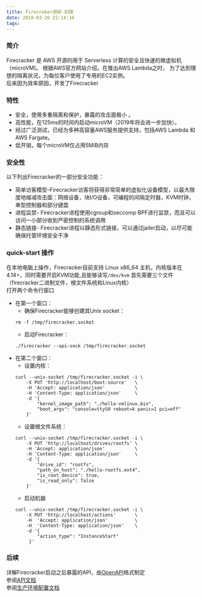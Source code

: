 ```yaml
---
title: Firecraker调研-初探
date: 2019-03-26 22:14:34
tags:
---
```


### 简介
Firecracker 是 AWS 开源的用于 Serverless 计算的安全且快速的微虚拟机（microVM)。
根据AWS官方网站介绍，在推出AWS Lambda之时， 为了达到理想的隔离状况，为每位客户使用了专用的EC2实例。  
后来因为效率原因，开发了Firecracker

### 特性
- 安全，使用多重隔离和保护，暴露的攻击面极小 。 
- 高性能，在125ms的时间内启动microVM（2019年将会进一步加快）。
- 经过广泛测试，已经为多种高容量AWS服务提供支持，包括AWS Lambda 和 AWS Fargate。
- 低开销，每个microVM仅占用5MiB内存


### 安全性  
以下列出Firecracker的一部分安全功能：
- 简单访客模型-Firecracker访客将获得非常简单的虚拟化设备模型，以最大限度地缩减攻击面：网络设备，块I/O设备，可编程的间隔定时器，KVM时钟，串型控制器和部分键盘
- 进程监禁- Firecracker进程使用cgroup和seccomp BPF进行监禁，而且可以访问一小部分收到严密控制的系统调用
- 静态链接- Firecracker进程以静态形式链接，可以通过jailer启动，以尽可能确保托管环境安全干净

 
### quick-start 操作
在本地电脑上操作，Firecracker目前支持 Linux x86_64 主机，内核版本在4.14+，同时需要开启KVM功能,且能够读写```/dev/kvm```
首先需要三个文件（firecracker二进制文件，根文件系统和Linux内核）  
打开两个命令行窗口  
- 在第一个窗口：
    - 确保Firecracker能够创建其Unix socket：
    ```
    rm -f /tmp/firecracker.socket
    ```
    - 启动Firecracker：
    ```
    ./firecracker --api-sock /tmp/firecracker.socket
    ```
- 在第二个窗口：
    - 设置内核：
    ```
    curl --unix-socket /tmp/firecracker.socket -i \
        -X PUT 'http://localhost/boot-source'   \
        -H 'Accept: application/json'           \
        -H 'Content-Type: application/json'     \
        -d '{
            "kernel_image_path": "./hello-vmlinux.bin",
            "boot_args": "console=ttyS0 reboot=k panic=1 pci=off"
        }'
    ```
    - 设置根文件系统：
    ```
    curl --unix-socket /tmp/firecracker.socket -i \
        -X PUT 'http://localhost/drives/rootfs' \
        -H 'Accept: application/json'           \
        -H 'Content-Type: application/json'     \
        -d '{
            "drive_id": "rootfs",
            "path_on_host": "./hello-rootfs.ext4",
            "is_root_device": true,
            "is_read_only": false
        }'
    ```
    - 启动机器
    ```
    curl --unix-socket /tmp/firecracker.socket -i \
        -X PUT 'http://localhost/actions'       \
        -H  'Accept: application/json'          \
        -H  'Content-Type: application/json'    \
        -d '{
            "action_type": "InstanceStart"
         }'
    ```
### 后续
详解Firecracker启动之后暴露的API，由[OpenAPI](https://github.com/firecracker-microvm/firecracker/blob/master/api_server/swagger/firecracker.yaml)格式制定  
参阅[API文档](https://github.com/firecracker-microvm/firecracker/blob/master/docs/api_requests)  
参阅[生产环境配置文档](https://github.com/firecracker-microvm/firecracker/blob/master/docs/prod-host-setup.md)
